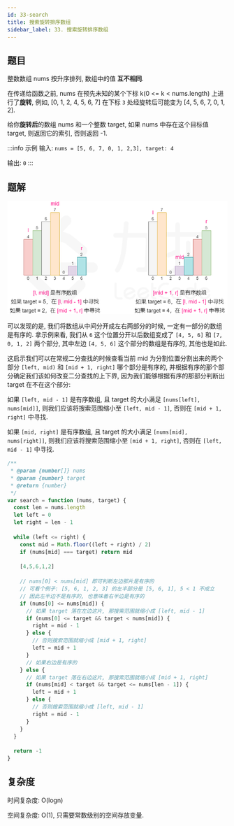 ```yaml
---
id: 33-search
title: 搜索旋转排序数组
sidebar_label: 33. 搜索旋转排序数组
---
```


## 题目

整数数组 nums 按升序排列, 数组中的值 **互不相同**.

在传递给函数之前, nums 在预先未知的某个下标 k(0 <= k < nums.length) 上进行了**旋转**, 例如, [0, 1, 2, 4, 5, 6, 7] 在下标 `3` 处经旋转后可能变为 [4, 5, 6, 7, 0, 1, 2].

给你**旋转后**的数组 nums 和一个整数 target, 如果 nums 中存在这个目标值 target, 则返回它的索引, 否则返回 -1.

:::info 示例
输入: `nums = [5, 6, 7, 0, 1, 2,3], target: 4`

输出: `0`
:::

## 题解

![33-search](../../static/img/33-search.png)

可以发现的是, 我们将数组从中间分开成左右两部分的时候, 一定有一部分的数组是有序的. 拿示例来看, 我们从 `6` 这个位置分开以后数组变成了 `[4, 5, 6]` 和 `[7, 0, 1, 2]` 两个部分, 其中左边 `[4, 5, 6]` 这个部分的数组是有序的, 其他也是如此.

这启示我们可以在常规二分查找的时候查看当前 mid 为分割位置分割出来的两个部分 `[left, mid)` 和 `[mid + 1, right]` 哪个部分是有序的, 并根据有序的那个部分确定我们该如何改变二分查找的上下界, 因为我们能够根据有序的那部分判断出 target 在不在这个部分:

如果 `[left, mid - 1]` 是有序数组, 且 target 的大小满足 `[nums[left], nums[mid]]`, 则我们应该将搜索范围缩小至 `[left, mid - 1]`, 否则在 `[mid + 1, right]` 中寻找.

如果 `[mid, right]` 是有序数组, 且 target 的大小满足 `[nums[mid], nums[right]]`, 则我们应该将搜索范围缩小至 `[mid + 1, right]`, 否则在 `[left, mid - 1]` 中寻找.

```ts
/**
 * @param {number[]} nums
 * @param {number} target
 * @return {number}
 */
var search = function (nums, target) {
  const len = nums.length
  let left = 0
  let right = len - 1

  while (left <= right) {
    const mid = Math.floor((left + right) / 2)
    if (nums[mid] === target) return mid

    [4,5,6,1,2]

    // nums[0] < nums[mid] 即可判断左边那片是有序的
    // 可看个例子: [5, 6, 1, 2, 3] 的左半部分是 [5, 6, 1], 5 < 1 不成立
    // 因此左半边不是有序的, 也意味着右半边是有序的
    if (nums[0] <= nums[mid]) {
      // 如果 target 落在左边这片, 那搜索范围就缩小成 [left, mid - 1]
      if (nums[0] <= target && target < nums[mid]) {
        right = mid - 1
      } else {
        // 否则搜索范围就缩小成 [mid + 1, right]
        left = mid + 1
      }
      // 如果右边是有序的
    } else {
      // 如果 target 落在右边这片, 那搜索范围就缩小成 [mid + 1, right]
      if (nums[mid] < target && target <= nums[len - 1]) {
        left = mid + 1
      } else {
        // 否则搜索范围就缩小成 [left, mid - 1]
        right = mid - 1
      }
    }
  }

  return -1
}
```

## 复杂度

时间复杂度: O(logn)

空间复杂度: O(1), 只需要常数级别的空间存放变量.
